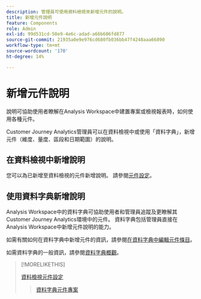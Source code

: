 ```yaml
---
description: 管理員可使用資料檢視來新增元件的說明。
title: 新增元件說明
feature: Components
role: Admin
exl-id: 99d531cd-50e9-4e6c-adad-a66b606fd877
source-git-commit: 21935a0e9e976cd680fb036bb47f4248aaa66890
workflow-type: tm+mt
source-wordcount: '170'
ht-degree: 14%

---
```


# 新增元件說明

說明可協助使用者瞭解在Analysis Workspace中建置專案或檢視報表時，如何使用各種元件。

Customer Journey Analytics管理員可以在資料檢視中或使用「資料字典」，新增元件（維度、量度、區段和日期範圍）的說明。

## 在資料檢視中新增說明

您可以為已新增至資料檢視的元件新增說明。 請參閱[元件設定](/help/data-views/component-settings/overview.md)。

## 使用資料字典新增說明

Analysis Workspace中的資料字典可協助使用者和管理員追蹤及更瞭解其Customer Journey Analytics環境中的元件。 資料字典包括管理員直接在Analysis Workspace中新增元件說明的能力。

如需有關如何在資料字典中新增元件的資訊，請參閱[在資料字典中編輯元件條目](/help/components/data-dictionary/edit-entries-data-dictionary.md)。

如需資料字典的一般資訊，請參閱[資料字典概觀](/help/components/data-dictionary/data-dictionary-overview.md)。

>[!MORELIKETHIS]
>
>[資料檢視元件設定](/help/data-views/component-settings/overview.md)
>>[資料字典元件專案](/help/components/data-dictionary/edit-entries-data-dictionary.md)
>
